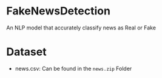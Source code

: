 # FakeNewsDetection
An NLP model that accurately classify news as Real or Fake

# Dataset
* news.csv: Can be found in the `news.zip` Folder
